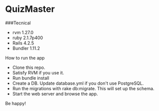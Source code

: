 # QuizMaster

###Tecnical

- rvm 1.27.0
- ruby 2.1.7p400
- Rails 4.2.5
- Bundler 1.11.2

How to run the app

- Clone this repo.
- Satisfy RVM if you use it.
- Run bundle install
- Create a DB. Update database.yml if you don't use PostgreSQL.
- Run the migrations with rake db:migrate. This will set up the schema.
- Start the web server and browse the app.

Be happy!
